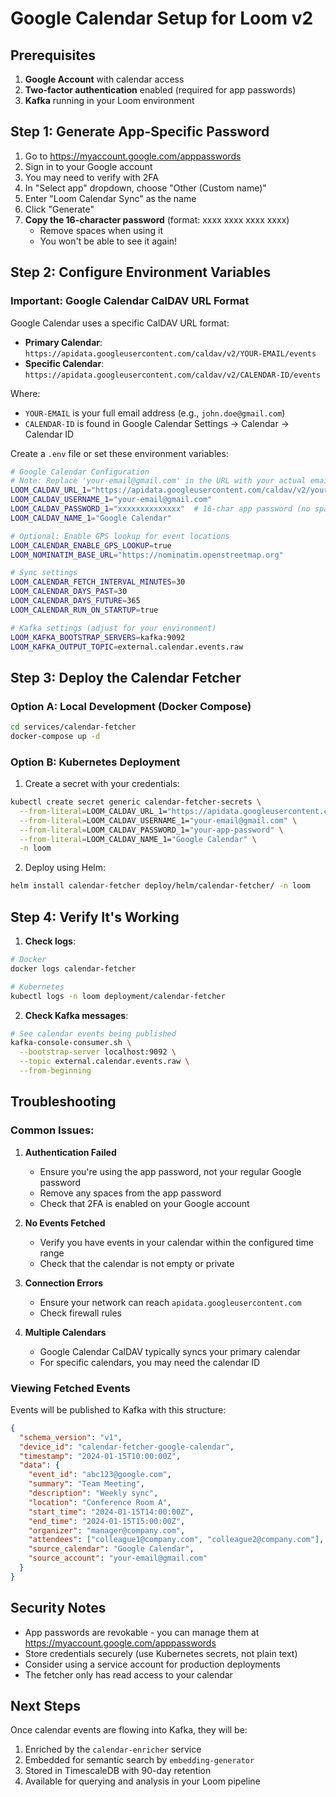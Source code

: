 # Google Calendar Setup for Loom v2

## Prerequisites

1. **Google Account** with calendar access
2. **Two-factor authentication** enabled (required for app passwords)
3. **Kafka** running in your Loom environment

## Step 1: Generate App-Specific Password

1. Go to https://myaccount.google.com/apppasswords
2. Sign in to your Google account
3. You may need to verify with 2FA
4. In "Select app" dropdown, choose "Other (Custom name)"
5. Enter "Loom Calendar Sync" as the name
6. Click "Generate"
7. **Copy the 16-character password** (format: xxxx xxxx xxxx xxxx)
   - Remove spaces when using it
   - You won't be able to see it again!

## Step 2: Configure Environment Variables

### Important: Google Calendar CalDAV URL Format

Google Calendar uses a specific CalDAV URL format:
- **Primary Calendar**: `https://apidata.googleusercontent.com/caldav/v2/YOUR-EMAIL/events`
- **Specific Calendar**: `https://apidata.googleusercontent.com/caldav/v2/CALENDAR-ID/events`

Where:
- `YOUR-EMAIL` is your full email address (e.g., `john.doe@gmail.com`)
- `CALENDAR-ID` is found in Google Calendar Settings → Calendar → Calendar ID

Create a `.env` file or set these environment variables:

```bash
# Google Calendar Configuration
# Note: Replace 'your-email@gmail.com' in the URL with your actual email address
LOOM_CALDAV_URL_1="https://apidata.googleusercontent.com/caldav/v2/your-email@gmail.com/events"
LOOM_CALDAV_USERNAME_1="your-email@gmail.com"
LOOM_CALDAV_PASSWORD_1="xxxxxxxxxxxxxx"  # 16-char app password (no spaces)
LOOM_CALDAV_NAME_1="Google Calendar"

# Optional: Enable GPS lookup for event locations
LOOM_CALENDAR_ENABLE_GPS_LOOKUP=true
LOOM_NOMINATIM_BASE_URL="https://nominatim.openstreetmap.org"

# Sync settings
LOOM_CALENDAR_FETCH_INTERVAL_MINUTES=30
LOOM_CALENDAR_DAYS_PAST=30
LOOM_CALENDAR_DAYS_FUTURE=365
LOOM_CALENDAR_RUN_ON_STARTUP=true

# Kafka settings (adjust for your environment)
LOOM_KAFKA_BOOTSTRAP_SERVERS=kafka:9092
LOOM_KAFKA_OUTPUT_TOPIC=external.calendar.events.raw
```

## Step 3: Deploy the Calendar Fetcher

### Option A: Local Development (Docker Compose)

```bash
cd services/calendar-fetcher
docker-compose up -d
```

### Option B: Kubernetes Deployment

1. Create a secret with your credentials:
```bash
kubectl create secret generic calendar-fetcher-secrets \
  --from-literal=LOOM_CALDAV_URL_1="https://apidata.googleusercontent.com/caldav/v2/your-email@gmail.com/events" \
  --from-literal=LOOM_CALDAV_USERNAME_1="your-email@gmail.com" \
  --from-literal=LOOM_CALDAV_PASSWORD_1="your-app-password" \
  --from-literal=LOOM_CALDAV_NAME_1="Google Calendar" \
  -n loom
```

2. Deploy using Helm:
```bash
helm install calendar-fetcher deploy/helm/calendar-fetcher/ -n loom
```

## Step 4: Verify It's Working

1. **Check logs**:
```bash
# Docker
docker logs calendar-fetcher

# Kubernetes
kubectl logs -n loom deployment/calendar-fetcher
```

2. **Check Kafka messages**:
```bash
# See calendar events being published
kafka-console-consumer.sh \
  --bootstrap-server localhost:9092 \
  --topic external.calendar.events.raw \
  --from-beginning
```

## Troubleshooting

### Common Issues:

1. **Authentication Failed**
   - Ensure you're using the app password, not your regular Google password
   - Remove any spaces from the app password
   - Check that 2FA is enabled on your Google account

2. **No Events Fetched**
   - Verify you have events in your calendar within the configured time range
   - Check that the calendar is not empty or private

3. **Connection Errors**
   - Ensure your network can reach `apidata.googleusercontent.com`
   - Check firewall rules

4. **Multiple Calendars**
   - Google Calendar CalDAV typically syncs your primary calendar
   - For specific calendars, you may need the calendar ID

### Viewing Fetched Events

Events will be published to Kafka with this structure:
```json
{
  "schema_version": "v1",
  "device_id": "calendar-fetcher-google-calendar",
  "timestamp": "2024-01-15T10:00:00Z",
  "data": {
    "event_id": "abc123@google.com",
    "summary": "Team Meeting",
    "description": "Weekly sync",
    "location": "Conference Room A",
    "start_time": "2024-01-15T14:00:00Z",
    "end_time": "2024-01-15T15:00:00Z",
    "organizer": "manager@company.com",
    "attendees": ["colleague1@company.com", "colleague2@company.com"],
    "source_calendar": "Google Calendar",
    "source_account": "your-email@gmail.com"
  }
}
```

## Security Notes

- App passwords are revokable - you can manage them at https://myaccount.google.com/apppasswords
- Store credentials securely (use Kubernetes secrets, not plain text)
- Consider using a service account for production deployments
- The fetcher only has read access to your calendar

## Next Steps

Once calendar events are flowing into Kafka, they will be:
1. Enriched by the `calendar-enricher` service
2. Embedded for semantic search by `embedding-generator`
3. Stored in TimescaleDB with 90-day retention
4. Available for querying and analysis in your Loom pipeline